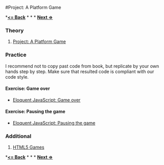 #Project: A Platform Game

***[<= Back](../02-dom-and-api/dom-and-api.md)**		*	*	*	**[Next =>](../04-drawing-on-canvas/drawing-on-canvas.md)**

### Theory

1. [Project: A Platform Game](http://eloquentjavascript.net/15_game.html)

### Practice

I recommend not to copy past code from book, but replicate by your own hands step by step.
Make sure that resulted code is compliant with our code style. 

#### Exercise: Game over

* [Eloquent JavaScript: Game over](http://eloquentjavascript.net/15_game.html#h_tFsh86eaJC)

#### Exercise: Pausing the game

* [Eloquent JavaScript: Pausing the game](http://eloquentjavascript.net/15_game.html#h_cNfzuXtVqI)

### Additional

1. [HTML5 Games](http://www.lessmilk.com/tutorials)

***[<= Back](../02-dom-and-api/dom-and-api.md)**		*	*	*	**[Next =>](../04-drawing-on-canvas/drawing-on-canvas.md)**
